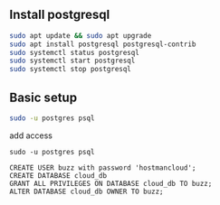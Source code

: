 ## Install postgresql

```sh
sudo apt update && sudo apt upgrade
sudo apt install postgresql postgresql-contrib
sudo systemctl status postgresql
sudo systemctl start postgresql
sudo systemctl stop postgresql
```

## Basic setup

```sh
sudo -u postgres psql
```

add access
```
sudo -u postgres psql

CREATE USER buzz with password 'hostmancloud';
CREATE DATABASE cloud_db
GRANT ALL PRIVILEGES ON DATABASE cloud_db TO buzz;
ALTER DATABASE cloud_db OWNER TO buzz;
```
